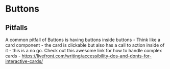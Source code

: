 

# Buttons


## Pitfalls
A common pitfall of Buttons is having buttons inside buttons - Think like a card component - the card is clickable but also has a call to action inside of it - this is a no go.
Check out this awesome link for how to handle complex cards - https://livefront.com/writing/accessibility-dos-and-donts-for-interactive-cards/